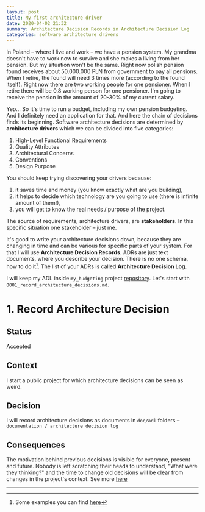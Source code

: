 ```yaml
---
layout: post
title: My first architecture driver
date: 2020-04-02 21:32
summary: Architecture Decision Records in Architecture Decision Log
categories: software architecture drivers
---
```

In Poland – where I live and work – we have a pension system. My grandma doesn't have to work now to survive and she makes a living from her pension. But my situation won't be the same. Right now polish pension found receives about 50.000.000 PLN from government to pay all pensions. When I retire, the found will need 3 times more (according to the found itself). Right now there are two working people for one pensioner. When I retire there will be 0.8 working person for one pensioner. I'm going to receive the pension in the amount of 20-30% of my current salary.

Yep... So it's time to run a budget, including my own pension budgeting. And I definitely need an application for that. And here the chain of decisions finds its beginning. Software architecture decisions are determined by __architecture drivers__ which we can be divided into five categories:
1. High-Level Functional Requirements
2. Quality Attributes
3. Architectural Concerns
4. Conventions
5. Design Purpose

You should keep trying discovering your drivers because:
1. it saves time and money (you know exactly what are you building),
2. it helps to decide which technology are you going to use (there is infinite amount of them!),
3. you will get to know the real needs / purpose of the project.

The source of requirements, architecture drivers, are __stakeholders__. In this specific situation one stakeholder – just me.

It's good to write your architecture decisions down, because they are changing in time and can be various for specific parts of your system. For that I will use __Architecture Decision Records__. ADRs are just text documents, where you describe your decision. There is no one schema, how to do it[^1]. The list of your ADRs is called __Architecture Decision Log__.

I will keep my ADL inside `my_budgeting` project [repository](https://github.com/katarzyna-starachowicz/my_budgeting/blob/master/doc/adl). Let's start with `0001_record_architecture_decisions.md`.

# 1. Record Architecture Decision

## Status

Accepted

## Context

I start a public project for which architecture decisions can be seen as weird.

## Decision

I will record architecture decisions as documents in `doc/adl` folders – `documentation / architecture decision log`

## Consequences

The motivation behind previous decisions is visible for everyone, present and future. Nobody is left scratching their heads to understand, "What were they thinking?" and the time to change old decisions will be clear from changes in the project's context.
See more [here](http://thinkrelevance.com/blog/2011/11/15/documenting-architecture-decisions)


---

[^1]: Some examples you can find [here](https://github.com/joelparkerhenderson/architecture_decision_record)
